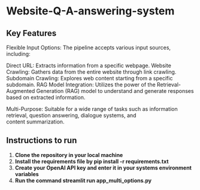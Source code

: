 # Website-Q-A-answering-system
## Key Features
Flexible Input Options: The pipeline accepts various input sources, including:

Direct URL: Extracts information from a specific webpage.
Website Crawling: Gathers data from the entire website through link crawling.
Subdomain Crawling: Explores web content starting from a specific subdomain.
RAG Model Integration: Utilizes the power of the Retrieval-Augmented Generation (RAG) model to understand and generate responses based on extracted information.

Multi-Purpose: Suitable for a wide range of tasks such as information retrieval, question answering, dialogue systems, and content summarization.

## Instructions to run
1. **Clone the repository in your local machine**
2. **Install the requirements file by pip install -r requirements.txt**
3. **Create your OpenAI API key and enter it in your systems environment variables**
4.  **Run the command streamlit run app_multi_options.py** 

